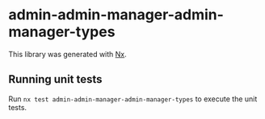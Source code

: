 # admin-admin-manager-admin-manager-types

This library was generated with [Nx](https://nx.dev).

## Running unit tests

Run `nx test admin-admin-manager-admin-manager-types` to execute the unit tests.
